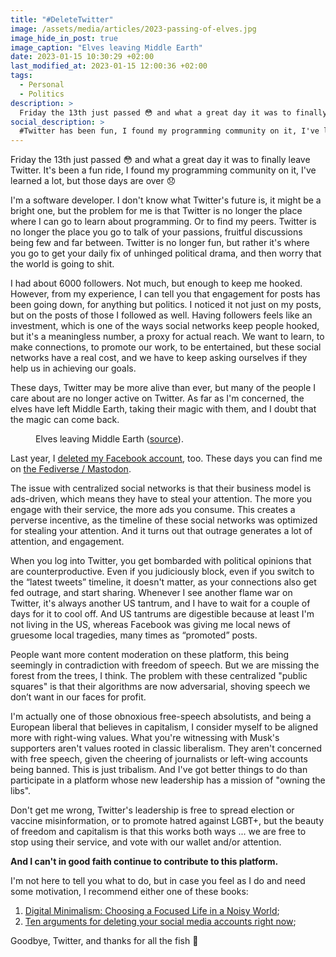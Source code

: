 ```yaml
---
title: "#DeleteTwitter"
image: /assets/media/articles/2023-passing-of-elves.jpg
image_hide_in_post: true
image_caption: "Elves leaving Middle Earth"
date: 2023-01-15 10:30:29 +02:00
last_modified_at: 2023-01-15 12:00:36 +02:00
tags:
  - Personal
  - Politics
description: >
  Friday the 13th just passed 😳 and what a great day it was to finally leave Twitter. It's been a fun ride, I found my programming community on it, I've learned a lot, but those days are over 😞
social_description: >
  #Twitter has been fun, I found my programming community on it, I've learned a lot, but those days are over.
---
```


<p class="intro withcap" markdown=1>
  Friday the 13th just passed 😳 and what a great day it was to finally leave Twitter. It's been a fun ride, I found my programming community on it, I've learned a lot, but those days are over 😞
</p>

I'm a software developer. I don't know what Twitter's future is, it might be a bright one, but the problem for me is that Twitter is no longer the place where I can go to learn about programming. Or to find my peers. Twitter is no longer the place you go to talk of your passions, fruitful discussions being few and far between. Twitter is no longer fun, but rather it's where you go to get your daily fix of unhinged political drama, and then worry that the world is going to shit.

I had about 6000 followers. Not much, but enough to keep me hooked. However, from my experience, I can tell you that engagement for posts has been going down, for anything but politics. I noticed it not just on my posts, but on the posts of those I followed as well. Having followers feels like an investment, which is one of the ways social networks keep people hooked, but it's a meaningless number, a proxy for actual reach. We want to learn, to make connections, to promote our work, to be entertained, but these social networks have a real cost, and we have to keep asking ourselves if they help us in achieving our goals.

These days, Twitter may be more alive than ever, but many of the people I care about are no longer active on Twitter. As far as I'm concerned, the elves have left Middle Earth, taking their magic with them, and I doubt that the magic can come back.

<figure>
  <img src="{% link assets/media/articles/2023-passing-of-elves.jpg %}" alt="" />
  <figcaption>
    Elves leaving Middle Earth (<a href="https://www.deviantart.com/aelinlaerfineart/art/The-Passing-of-the-elves-royal-procession-482093777">source</a>).
  </figcaption>
</figure>

Last year, I [deleted my Facebook account](./2022-09-12-delete-facebook.md), too. These days you can find me on [the Fediverse / Mastodon](https://social.alexn.org/@alexelcu).

The issue with centralized social networks is that their business model is ads-driven, which means they have to steal your attention. The more you engage with their service, the more ads you consume. This creates a perverse incentive, as the timeline of these social networks was optimized for stealing your attention. And it turns out that outrage generates a lot of attention, and engagement.

When you log into Twitter, you get bombarded with political opinions that are counterproductive. Even if you judiciously block, even if you switch to the “latest tweets” timeline, it doesn't matter, as your connections also get fed outrage, and start sharing. Whenever I see another flame war on Twitter, it's always another US tantrum, and I have to wait for a couple of days for it to cool off. And US tantrums are digestible because at least I'm not living in the US, whereas Facebook was giving me local news of gruesome local tragedies, many times as “promoted” posts.

People want more content moderation on these platform, this being seemingly in contradiction with freedom of speech. But we are missing the forest from the trees, I think. The problem with these centralized "public squares" is that their algorithms are now adversarial, shoving speech we don’t want in our faces for profit.

I'm actually one of those obnoxious free-speech absolutists, and being a European liberal that believes in capitalism, I consider myself to be aligned more with right-wing values. What you're witnessing with Musk's supporters aren't values rooted in classic liberalism. They aren't concerned with free speech, given the cheering of journalists or left-wing accounts being banned. This is just tribalism. And I've got better things to do than participate in a platform whose new leadership has a mission of "owning the libs".

Don't get me wrong, Twitter's leadership is free to spread election or vaccine misinformation, or to promote hatred against LGBT+, but the beauty of freedom and capitalism is that this works both ways ... we are free to stop using their service, and vote with our wallet and/or attention.

**And I can't in good faith continue to contribute to this platform.**

I'm not here to tell you what to do, but in case you feel as I do and need some motivation, I recommend either one of these books:

1. [Digital Minimalism: Choosing a Focused Life in a Noisy World](https://www.goodreads.com/book/show/40672036-digital-minimalism);
2. [Ten arguments for deleting your social media accounts right now](https://www.goodreads.com/book/show/37830765-ten-arguments-for-deleting-your-social-media-accounts-right-now);

Goodbye, Twitter, and thanks for all the fish 👋
